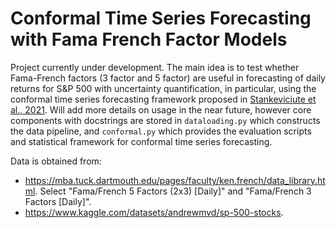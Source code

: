 # Conformal Time Series Forecasting with Fama French Factor Models
Project currently under development. The main idea is to test whether Fama-French factors (3 factor and 5 factor) are useful in forecasting of daily returns for S&P 500 with uncertainty quantification, in particular, using the conformal time series forecasting framework proposed in [Stankeviciute et al., 2021](https://proceedings.neurips.cc/paper/2021/hash/312f1ba2a72318edaaa995a67835fad5-Abstract.html). Will add more details on usage in the near future, however core components with docstrings are stored in `dataloading.py` which constructs the data pipeline, and `conformal.py` which
provides the evaluation scripts and statistical framework for conformal time series forecasting.

Data is obtained from:
* https://mba.tuck.dartmouth.edu/pages/faculty/ken.french/data_library.html. Select "Fama/French 5 Factors (2x3) [Daily]" and "Fama/French 3 Factors [Daily]".
* https://www.kaggle.com/datasets/andrewmvd/sp-500-stocks.
